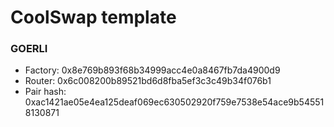# CoolSwap template

### GOERLI

- Factory: 0x8e769b893f68b34999acc4e0a8467fb7da4900d9
- Router: 0x6c008200b89521bd6d8fba5ef3c3c49b34f076b1
- Pair hash: 0xac1421ae05e4ea125deaf069ec630502920f759e7538e54ace9b545518130871
